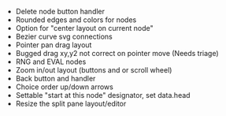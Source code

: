 * Delete node button handler
* Rounded edges and colors for nodes
* Option for "center layout on current node" 
* Bezier curve svg connections
* Pointer pan drag layout
* Bugged drag xy,y2 not correct on pointer move (Needs triage)
* RNG and EVAL nodes
* Zoom in/out layout  (buttons and or scroll wheel)
* Back button and handler
* Choice order up/down arrows
* Settable "start at this node" designator, set data.head
* Resize the split pane layout/editor